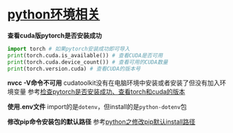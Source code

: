 # [python环境相关](https://github.com/dingyue772/gitBlog/issues/5)

**查看cuda版pytorch是否安装成功**
```python
import torch # 如果pytorch安装成功即可导入
print(torch.cuda.is_available()) # 查看CUDA是否可用
print(torch.cuda.device_count()) # 查看可用的CUDA数量
print(torch.version.cuda) # 查看CUDA的版本号
```
**nvcc -V命令不可用**
cudatoolkit没有在电脑环境中安装或者安装了但没有加入环境变量
参考[检查pytorch是否安装成功、查看torch和cuda的版本](https://blog.csdn.net/qq_41340996/article/details/124326865)

**使用.env文件**
import的是`dotenv`，但install的是`python-dotenv`包

**修改pip命令安装包的默认路径**
参考[python之修改pip默认install路径](https://blog.csdn.net/pyt1234567890/article/details/115866935)

